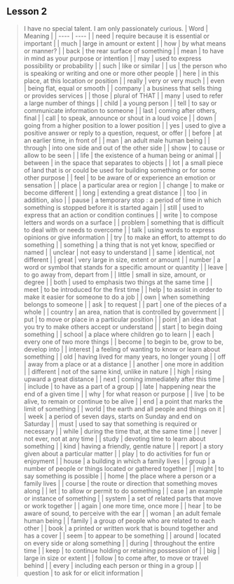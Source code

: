 ## Lesson 2
> I have no special talent. I am only passionately curious.
| Word | Meaning |
| ---- | ---- |
| need | require because it is essential or important |
| much | large in amount or extent |
| how | by what means or manner? |
| back | the rear surface of something |
| mean | to have in mind as your purpose or intention |
| may | used to express possibility or probability |
| such | like or similar |
| us | the person who is speaking or writing and one or more other people |
| here | in this place, at this location or position |
| really | very or very much |
| even | being flat, equal or smooth |
| company | a business that sells thing or provides services |
| those | plural of THAT |
| many | used to refer a large number of things |
| child | a young person |
| tell | to say or communicate information to someone |
| last | coming after others, final |
| call | to speak, announce or shout in a loud voice |
| down | going from a higher position to a lower position |
| yes | used to give a positive answer or reply to a question, request, or offer |
| before | at an earlier time, in front of |
| man | an adult male human being |
| through | into one side and out of the other side |
| show | to cause or allow to be seen |
| life | the existence of a human being or animal |
| between | in the space that separates to objects |
| lot | a small piece of land that is or could be used for building something or for some other purpose |
| feel | to be aware of or experience an emotion or sensation |
| place | a particular area or region |
| change | to make or become different |
| long | extending a great distance |
| too | in addition, also |
| pause | a temporary stop : a period of time in which something is stopped before it is started again |
| still | used to express that an action or condition continues |
| write | to compose letters and words on a surface |
| problem | something that is difficult to deal with or needs to overcome |
| talk | using words to express opinions or give information |
| try | to make an effort, to attempt to do something |
| something | a thing that is not yet know, specified or named |
| unclear | not easy to understand |
| same | identical, not different |
| great | very large in size, extent or amount |
| number | a word or symbol that stands for a specific amount or quantity |
| leave | to go away from, depart from |
| little | small in size, amount, or degree |
| both | used to emphasis two things at the same time |
| meet | to be introduced for the first time |
| help | to assist in order to make it easier for someone to do a job |
| own | when something belongs to someone |
| ask | to request |
| part | one of the pieces of a whole |
| country | an area, nation that is controlled by government |
| put | to move or place in a particular position |
| point | an idea that you try to make others accept or understand |
| start | to begin doing something |
| school | a place where children go to learn |
| each | every one of two more things |
| become | to begin to be, grow to be, develop into |
| interest | a feeling of wanting to know or learn about something |
| old | having lived for many years, no longer young |
| off | away from a place or at a distance |
| another | one more in addition |
| different | not of the same kind, unlike in nature |
| high | rising upward a great distance |
| next | coming immediately after this time |
| include | to have as a part of a group |
| late | happening near the end of a given time |
| why | for what reason or purpose |
| live | to be alive, to remain or continue to be alive |
| end | a point that marks the limit of something |
| world | the earth and all people and things on it |
| week | a period of seven days,  starts on Sunday and end on Saturday |
| must | used to say that something is required or necessary |
| while | during the time that, at the same time |
| never | not ever, not at any time |
| study | devoting time to learn about something |
| kind | having a friendly, gentle nature |
| report | a story given about a particular matter |
| play | to do activities for fun or enjoyment |
| house | a building in which a family lives |
| group | a number of people or things located or gathered together |
| might | to say something is possible |
| home | the place where a person or a family lives |
| course | the route or direction that something moves along |
| let | to allow or permit to do something |
| case | an example or instance of something |
| system | a set of related parts that move or work together |
| again | one more time, once more |
| hear | to be aware of sound, to perceive with the ear |
| woman | an adult female human being |
| family | a group of people who are related to each other |
| book | a printed or written work that is bound together and has a cover |
| seem | to appear to be something |
| around | located on every side or along something |
| during | throughout the entire time |
| keep | to continue holding or retaining possession of |
| big | large in size or extent |
| follow | to come after, to move or travel behind |
| every | including each person or thing in a group |
| question | to ask for or elicit information |

